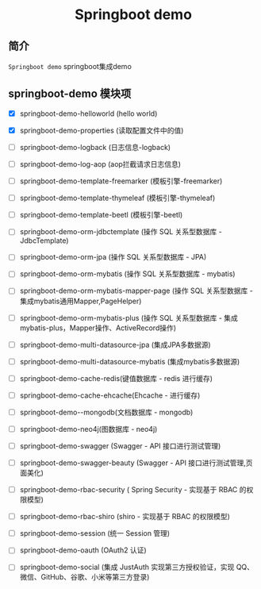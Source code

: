 <h1 align="center">Springboot demo</h1>

## 简介

`Springboot demo` springboot集成demo

## springboot-demo 模块项 

- [X] springboot-demo-helloworld (hello world)
- [X] springboot-demo-properties (读取配置文件中的值)
- [ ] springboot-demo-logback (日志信息-logback)
- [ ] springboot-demo-log-aop (aop拦截请求日志信息)
- [ ] springboot-demo-template-freemarker (模板引擎-freemarker)
- [ ] springboot-demo-template-thymeleaf (模板引擎-thymeleaf)
- [ ] springboot-demo-template-beetl (模板引擎-beetl)
- [ ] springboot-demo-orm-jdbctemplate (操作 SQL 关系型数据库 - JdbcTemplate)
- [ ] springboot-demo-orm-jpa (操作 SQL 关系型数据库 - JPA)
- [ ] springboot-demo-orm-mybatis (操作 SQL 关系型数据库 - mybatis)
- [ ] springboot-demo-orm-mybatis-mapper-page (操作 SQL 关系型数据库 - 集成mybatis通用Mapper,PageHelper)
- [ ] springboot-demo-orm-mybatis-plus (操作 SQL 关系型数据库 - 集成mybatis-plus，Mapper操作、ActiveRecord操作)
- [ ] springboot-demo-multi-datasource-jpa (集成JPA多数据源)
- [ ] springboot-demo-multi-datasource-mybatis (集成mybatis多数据源)
- [ ] springboot-demo-cache-redis(键值数据库 - redis 进行缓存)
- [ ] springboot-demo-cache-ehcache(Ehcache - 进行缓存)
- [ ] springboot-demo--mongodb(文档数据库 - mongodb)
- [ ] springboot-demo-neo4j(图数据库 - neo4j)
- [ ] springboot-demo-swagger (Swagger - API 接口进行测试管理)
- [ ] springboot-demo-swagger-beauty (Swagger - API 接口进行测试管理,页面美化)
- [ ] springboot-demo-rbac-security ( Spring Security - 实现基于 RBAC 的权限模型)
- [ ] springboot-demo-rbac-shiro (shiro - 实现基于 RBAC 的权限模型)
- [ ] springboot-demo-session (统一 Session 管理)
- [ ] springboot-demo-oauth (OAuth2 认证)
- [ ] springboot-demo-social (集成 JustAuth 实现第三方授权验证，实现 QQ、微信、GitHub、谷歌、小米等第三方登录)




